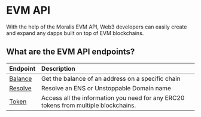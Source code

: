 # EVM API

With the help of the Moralis EVM API, Web3 developers can easily create and expand any dapps built on top of EVM blockchains.

## What are the EVM API endpoints?

| Endpoint | Description |
| :--- | :--- |
| [Balance](./BALANCEApi.md) | Get the balance of an address on a specific chain |
| [Resolve](./resolve/RESOLVEApi.md) | Resolve an ENS or Unstoppable Domain name |
| [Token](./TOKENApi.md) | Access all the information you need for any ERC20 tokens from multiple blockchains. |